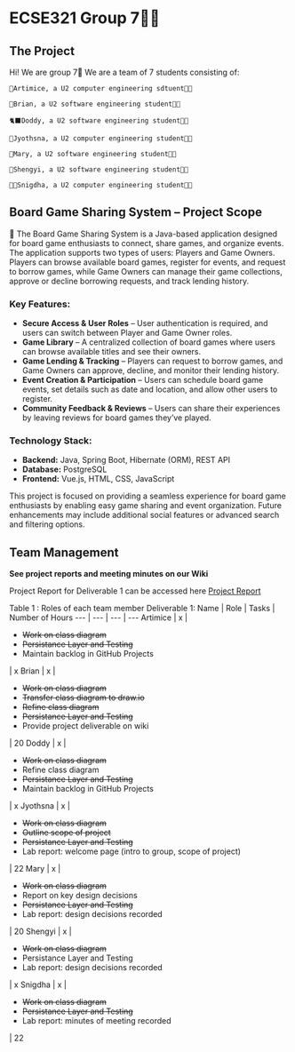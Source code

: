 # ECSE321 Group 7🐻‍❄️
## The Project
Hi! We are group 7🤯 We are a team of 7 students consisting of:

    🪼Artimice, a U2 computer engineering sdtuent👩‍💻

    🦑Brian, a U2 software engineering student🧑‍💻

    🐈‍⬛Doddy, a U2 software engineering student🧑‍💻

    🦋Jyothsna, a U2 computer engineering student👩‍💻

    👻Mary, a U2 software engineering student👩‍💻

    🌝Shengyi, a U2 software engineering student👩‍💻

    👸🏽Snigdha, a U2 computer engineering student👩‍💻

## Board Game Sharing System – Project Scope
🎲 The Board Game Sharing System is a Java-based application designed for board game enthusiasts to connect, share games, and organize events. The application supports two types of users: Players and Game Owners. Players can browse available board games, register for events, and request to borrow games, while Game Owners can manage their game collections, approve or decline borrowing requests, and track lending history.
### Key Features:
+ **Secure Access & User Roles** – User authentication is required, and users can switch between Player and Game Owner roles.
+ **Game Library** – A centralized collection of board games where users can browse available titles and see their owners.
+ **Game Lending & Tracking** – Players can request to borrow games, and Game Owners can approve, decline, and monitor their lending history.
+ **Event Creation & Participation** – Users can schedule board game events, set details such as date and location, and allow other users to register.
+ **Community Feedback & Reviews** – Users can share their experiences by leaving reviews for board games they’ve played.
### Technology Stack:
+ **Backend:** Java, Spring Boot, Hibernate (ORM), REST API
+ **Database:** PostgreSQL
+ **Frontend:** Vue.js, HTML, CSS, JavaScript
  
This project is focused on providing a seamless experience for board game enthusiasts by enabling easy game sharing and event organization. Future enhancements may include additional social features or advanced search and filtering options.


## Team Management
**See project reports and meeting minutes on our Wiki**

Project Report for Deliverable 1 can be accessed here
[Project Report](Project-Report)

Table 1 : Roles of each team member Deliverable 1:
Name | Role | Tasks | Number of Hours 
--- | --- | --- | ---
Artimice | x | <ul><li>~~Work on class diagram~~</li><li>~~Persistance Layer and Testing~~</li><li>Maintain backlog in GitHub Projects</li></ul> | x
Brian | x | <ul><li>~~Work on class diagram~~</li><li>~~Transfer class diagram to draw.io~~</li><li>~~Refine class diagram~~</li><li>~~Persistance Layer and Testing~~</li><li>Provide project deliverable on wiki</li></ul> | 20
Doddy | x | <ul><li>~~Work on class diagram~~</li><li>Refine class diagram</li><li>~~Persistance Layer and Testing~~</li><li>Maintain backlog in GitHub Projects</li></ul> | x
Jyothsna | x | <ul><li>~~Work on class diagram~~</li><li>~~Outline scope of project~~</li><li>~~Persistance Layer and Testing~~</li><li>Lab report: welcome page (intro to group, scope of project)</li></ul> | 22
Mary | x | <ul><li>~~Work on class diagram~~</li><li>Report on key design decisions</li><li>~~Persistance Layer and Testing~~</li><li>Lab report: design decisions recorded</li></ul> | 20
Shengyi | x | <ul><li>~~Work on class diagram~~</li><li>Persistance Layer and Testing</li><li>Lab report: design decisions recorded</li></ul> | x
Snigdha | x | <ul><li>~~Work on class diagram~~</li><li>~~Persistance Layer and Testing~~</li><li>Lab report: minutes of meeting recorded</li></ul> | 22

